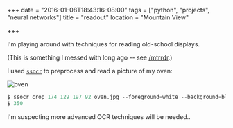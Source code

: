 +++
date = "2016-01-08T18:43:16-08:00"
tags = ["python", "projects", "neural networks"]
title = "readout"
location = "Mountain View"

+++

I'm playing around with techniques for reading old-school displays.

<!--more-->

(This is something I messed with long ago -- see [/mtrrdr](/mtrrdr).)

I used [`ssocr`](https://www.unix-ag.uni-kl.de/~auerswal/ssocr/)
to preprocess and read a picture of my oven:

![oven](/img/oven.jpg)

```python
$ ssocr crop 174 129 197 92 oven.jpg --foreground=white --background=black --threshold=200 --number-digits=-1
$ 350
```

I'm suspecting more advanced OCR techniques will be needed..
